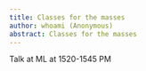 ```yaml
---
title: Classes for the masses
author: whoami (Anonymous)
abstract: Classes for the masses
---
```


Talk at ML at 1520-1545 PM
